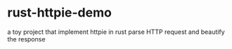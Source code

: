 # rust-httpie-demo
a toy project that implement httpie in rust
parse HTTP request and beautify the response
